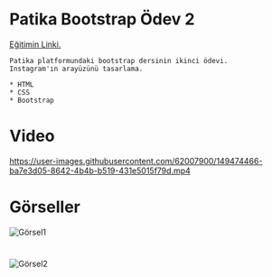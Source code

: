 # Patika Bootstrap Ödev 2
[Eğitimin Linki.](https://app.patika.dev/moduller/bootstrap)
```
Patika platformundaki bootstrap dersinin ikinci ödevi.
Instagram'ın arayüzünü tasarlama.
```
```
* HTML
* CSS
* Bootstrap
```
# Video
https://user-images.githubusercontent.com/62007900/149474466-ba7e3d05-8642-4b4b-b519-431e5015f79d.mp4

# Görseller
![Görsel1](https://user-images.githubusercontent.com/62007900/149432037-47cb22d5-3855-4dcd-a443-af3a46cf64c3.JPG)
#
![Görsel2](https://user-images.githubusercontent.com/62007900/149432039-86cbbe4c-fdac-4bc7-9a80-582b48925246.JPG)





